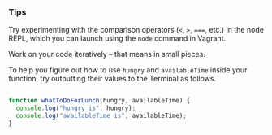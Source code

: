 ### Tips

Try experimenting with the comparison operators (`<`, `>`, `===`, etc.) in the node REPL, which you can launch using the `node` command in Vagrant.

Work on your code iteratively – that means in small pieces. 

To help you figure out how to use `hungry` and `availableTime` inside your function, try outputting their values to the Terminal as follows.


```javascript 

function whatToDoForLunch(hungry, availableTime) {
  console.log("hungry is", hungry);
  console.log("availableTime is", availableTime);
}
```